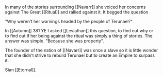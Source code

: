 In many of the stories surrounding [[Navarr]] she voiced her concerns against The Great [[Ritual]] and rallied against it. It begged the question

"Why weren't her warnings headed by the people of Terunael?"

In [[Autumn]] 381 YE I asked [[Leviathan]] this question, to find out why or to find out if her being against the ritual was simply a thing of stories. The answer was simple. "Because she was property".

The founder of the nation of [[Navarr]] was once a slave so it is little wonder that she didn't strive to rebuild Terunael but to create an Empire to surpass it.

Sian [[Eternal]].